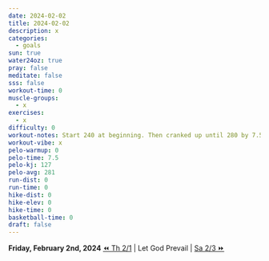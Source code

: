 ```yaml
---
date: 2024-02-02
title: 2024-02-02
description: x
categories:
  - goals
sun: true
water24oz: true
pray: false
meditate: false
sss: false
workout-time: 0
muscle-groups:
  - x
exercises:
  - x
difficulty: 0
workout-notes: Start 240 at beginning. Then cranked up until 280 by 7.5. Interrupted by things.
workout-vibe: x
pelo-warmup: 0
pelo-time: 7.5
pelo-kj: 127
pelo-avg: 281
run-dist: 0
run-time: 0
hike-dist: 0
hike-elev: 0
hike-time: 0
basketball-time: 0
draft: false
---
```

**Friday, February 2nd, 2024**
[⏪ Th 2/1](goals/2024-02-01) | Let God Prevail | [Sa 2/3 ⏩](goals/2024-02-03)


